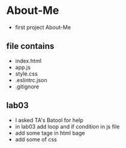 # About-Me
* first project About-Me 
## file contains
* index.html
* app.js
* style.css
* .eslintrc.json
* .gitignore
## lab03
* I asked TA's Batool for help 
* in lab03 add loop and if condition in js file
* add some tage in html bage
*  add some of css

